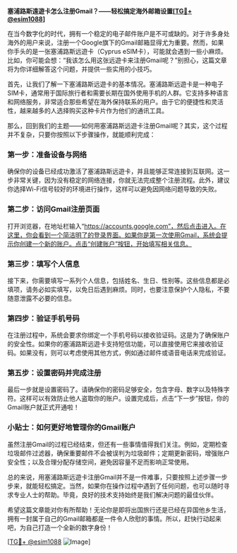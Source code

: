 **塞浦路斯遠遊卡怎么注册Gmail？——轻松搞定海外邮箱设置[[TG💪+ @esim1088](https://t.me/s/esim1088)]**

在当今数字化的时代，拥有一个稳定的电子邮件账户是不可或缺的。对于许多身处海外的用户来说，注册一个Google旗下的Gmail邮箱显得尤为重要。然而，如果你手头的是一张塞浦路斯远遊卡（Cyprus eSIM卡），可能就会遇到一些小麻烦。比如，你可能会想：“我该怎么用这张远遊卡来注册Gmail呢？”别担心，这篇文章将为你详细解答这个问题，并提供一些实用的小技巧。

首先，让我们了解一下塞浦路斯远遊卡的基本情况。塞浦路斯远遊卡是一种电子SIM卡，通常用于国际旅行者和需要长期在国外使用手机的人群。它支持多种语言和网络服务，非常适合那些希望在海外保持联系的用户。由于它的便捷性和灵活性，越来越多的人选择购买这种卡片作为他们的通讯工具。

那么，回到我们的主题——如何用塞浦路斯远遊卡注册Gmail呢？其实，这个过程并不复杂，只要你按照以下步骤操作，就能顺利完成：

### 第一步：准备设备与网络

确保你的设备已经成功激活了塞浦路斯远遊卡，并且能够正常连接到互联网。这一步非常关键，因为没有稳定的网络连接，你就无法完成整个注册流程。此外，建议你选择Wi-Fi信号较好的环境进行操作，这样可以避免因网络问题导致的失败。

### 第二步：访问Gmail注册页面

打开浏览器，在地址栏输入“https://accounts.google.com”，然后点击进入。在这里，你会看到一个简洁明了的登录界面。如果你是第一次使用Gmail，系统会提示你创建一个新的账户。点击“创建账户”按钮，开始填写相关信息。

### 第三步：填写个人信息

接下来，你需要填写一系列个人信息，包括姓名、生日、性别等。这些信息都是必填项，请务必如实填写，以免日后遇到麻烦。同时，也要注意保护个人隐私，不要随意泄露不必要的信息。

### 第四步：验证手机号码

在注册过程中，系统会要求你绑定一个手机号码以接收验证码。这是为了确保账户的安全性。如果你的塞浦路斯远遊卡支持短信功能，可以直接使用它来接收验证码。如果没有，则可以考虑使用其他方式，例如通过邮件或语音电话来完成验证。

### 第五步：设置密码并完成注册

最后一步就是设置密码了。请确保你的密码足够安全，包含字母、数字以及特殊字符。这样可以有效防止他人盗取你的账户。设置完成后，点击“下一步”按钮，你的Gmail账户就正式开通啦！

### 小贴士：如何更好地管理你的Gmail账户

虽然注册Gmail的过程已经结束，但还有一些事情值得我们关注。例如，定期检查垃圾邮件过滤器，确保重要邮件不会被误判为垃圾邮件；定期更新密码，增强账户安全性；以及合理分配存储空间，避免因容量不足而影响正常使用。

总的来说，用塞浦路斯远遊卡注册Gmail并不是一件难事，只要按照上述步骤一步步来，就能轻松搞定。当然，如果你在操作过程中遇到了任何问题，也可以随时寻求专业人士的帮助。毕竟，良好的技术支持始终是我们解决问题的最佳伙伴。

希望这篇文章能对你有所帮助！无论你是即将出国旅行还是已经在异国他乡生活，拥有一封属于自己的Gmail邮箱都是一件令人欣慰的事情。所以，赶快行动起来吧，为自己打造一个全新的数字身份！

[[TG💪+ @esim1088](https://t.me/s/esim1088) ![Image](https://i.postimg.cc/4NQfJmqS/Snipaste-2025-05-13-00-14-12.png)]